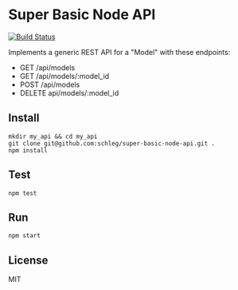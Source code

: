# Super Basic Node API

[![Build Status](https://travis-ci.org/schleg/super-basic-node-api.svg?branch=master)](https://travis-ci.org/schleg/super-basic-node-api)

Implements a generic REST API for a "Model" with these endpoints:

- GET /api/models
- GET /api/models/:model_id
- POST /api/models
- DELETE api/models/:model_id

## Install
```
mkdir my_api && cd my_api
git clone git@github.com:schleg/super-basic-node-api.git .
npm install
```

## Test

```
npm test
```

## Run
```
npm start
```

## License
MIT
